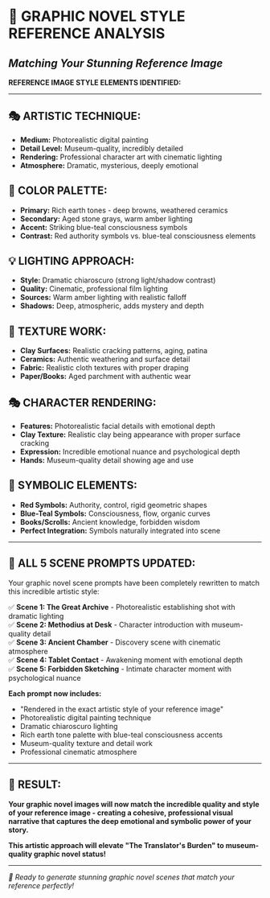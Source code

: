 # 🎨 GRAPHIC NOVEL STYLE REFERENCE ANALYSIS
## *Matching Your Stunning Reference Image*

**REFERENCE IMAGE STYLE ELEMENTS IDENTIFIED:**

---

## 🎭 **ARTISTIC TECHNIQUE:**
- **Medium:** Photorealistic digital painting
- **Detail Level:** Museum-quality, incredibly detailed
- **Rendering:** Professional character art with cinematic lighting
- **Atmosphere:** Dramatic, mysterious, deeply emotional

## 🎨 **COLOR PALETTE:**
- **Primary:** Rich earth tones - deep browns, weathered ceramics
- **Secondary:** Aged stone grays, warm amber lighting
- **Accent:** Striking blue-teal consciousness symbols
- **Contrast:** Red authority symbols vs. blue-teal consciousness elements

## 💡 **LIGHTING APPROACH:**
- **Style:** Dramatic chiaroscuro (strong light/shadow contrast)
- **Quality:** Cinematic, professional film lighting
- **Sources:** Warm amber lighting with realistic falloff
- **Shadows:** Deep, atmospheric, adds mystery and depth

## 🏺 **TEXTURE WORK:**
- **Clay Surfaces:** Realistic cracking patterns, aging, patina
- **Ceramics:** Authentic weathering and surface detail
- **Fabric:** Realistic cloth textures with proper draping
- **Paper/Books:** Aged parchment with authentic wear

## 🎭 **CHARACTER RENDERING:**
- **Features:** Photorealistic facial details with emotional depth
- **Clay Texture:** Realistic clay being appearance with proper surface cracking
- **Expression:** Incredible emotional nuance and psychological depth
- **Hands:** Museum-quality detail showing age and use

## 🔮 **SYMBOLIC ELEMENTS:**
- **Red Symbols:** Authority, control, rigid geometric shapes
- **Blue-Teal Symbols:** Consciousness, flow, organic curves
- **Books/Scrolls:** Ancient knowledge, forbidden wisdom
- **Perfect Integration:** Symbols naturally integrated into scene

---

## 🚀 **ALL 5 SCENE PROMPTS UPDATED:**

Your graphic novel scene prompts have been completely rewritten to match this incredible artistic style:

✅ **Scene 1: The Great Archive** - Photorealistic establishing shot with dramatic lighting  
✅ **Scene 2: Methodius at Desk** - Character introduction with museum-quality detail  
✅ **Scene 3: Ancient Chamber** - Discovery scene with cinematic atmosphere  
✅ **Scene 4: Tablet Contact** - Awakening moment with emotional depth  
✅ **Scene 5: Forbidden Sketching** - Intimate character moment with psychological nuance  

**Each prompt now includes:**
- "Rendered in the exact artistic style of your reference image"
- Photorealistic digital painting technique
- Dramatic chiaroscuro lighting
- Rich earth tone palette with blue-teal consciousness accents
- Museum-quality texture and detail work
- Professional cinematic atmosphere

---

## 🎯 **RESULT:**

**Your graphic novel images will now match the incredible quality and style of your reference image - creating a cohesive, professional visual narrative that captures the deep emotional and symbolic power of your story.**

**This artistic approach will elevate "The Translator's Burden" to museum-quality graphic novel status!**

---

*🎨 Ready to generate stunning graphic novel scenes that match your reference perfectly!*